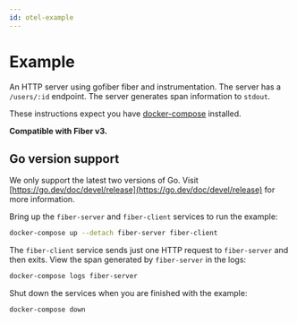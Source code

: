 ```yaml
---
id: otel-example
---
```


# Example

An HTTP server using gofiber fiber and instrumentation. The server has a
`/users/:id` endpoint. The server generates span information to
`stdout`.

These instructions expect you have
[docker-compose](https://docs.docker.com/compose/) installed.


**Compatible with Fiber v3.**

## Go version support

We only support the latest two versions of Go. Visit [https://go.dev/doc/devel/release](https://go.dev/doc/devel/release) for more information.

Bring up the `fiber-server` and `fiber-client` services to run the
example:

```sh
docker-compose up --detach fiber-server fiber-client
```

The `fiber-client` service sends just one HTTP request to `fiber-server`
and then exits. View the span generated by `fiber-server` in the logs:

```sh
docker-compose logs fiber-server
```

Shut down the services when you are finished with the example:

```sh
docker-compose down
```

